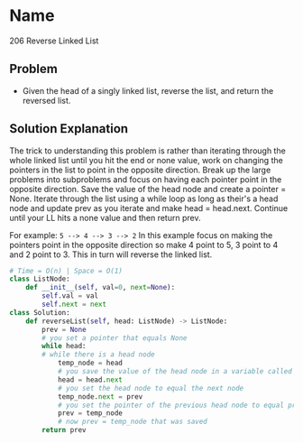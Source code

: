 # Name

206 Reverse Linked List

## Problem

* Given the head of a singly linked list, reverse the list, and return the reversed list.


## Solution Explanation

The trick to understanding this problem is rather than iterating through the whole linked list until you hit the end or none value, work on changing the pointers in the list to point in the opposite direction. Break up the large problems into subproblems and focus on having each pointer point in the opposite direction. Save the value of the head node and create a pointer = None. Iterate through the list using a while loop as long as their's a head node and update prev as you iterate and make head = head.next. Continue until your LL hits a none value and then return prev. 

For example:
    ```5 --> 4 --> 3 --> 2```
    In this example focus on making the pointers point in the opposite direction so make 4 point to 5, 3 point to 4 and 2 point to 3. This in turn will reverse the linked list. 


```python
# Time = O(n) | Space = O(1)
class ListNode:
    def __init__(self, val=0, next=None):
        self.val = val
        self.next = next
class Solution:
    def reverseList(self, head: ListNode) -> ListNode:
        prev = None
        # you set a pointer that equals None
        while head:
        # while there is a head node
            temp_node = head
            # you save the value of the head node in a variable called temp_node
            head = head.next
            # you set the head node to equal the next node 
            temp_node.next = prev
            # you set the pointer of the previous head node to equal prev
            prev = temp_node
            # now prev = temp_node that was saved
        return prev            
```
